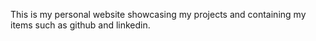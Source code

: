 This is my personal website showcasing my projects and containing my items such as github and linkedin.
